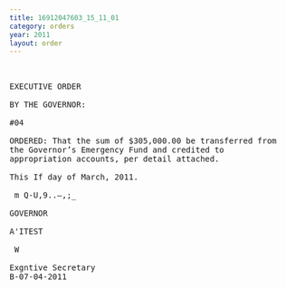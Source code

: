```yaml
---
title: 16912047603_15_11_01
category: orders
year: 2011
layout: order
---
```


<pre> 

EXECUTIVE ORDER

BY THE GOVERNOR:

#04

ORDERED: That the sum of $305,000.00 be transferred from
the Governor’s Emergency Fund and credited to
appropriation accounts, per detail attached.

This If day of March, 2011.

 m Q-U,9..—,;_

GOVERNOR

A'ITEST

 W

Exgntive Secretary
B-07-04-2011

</pre>
